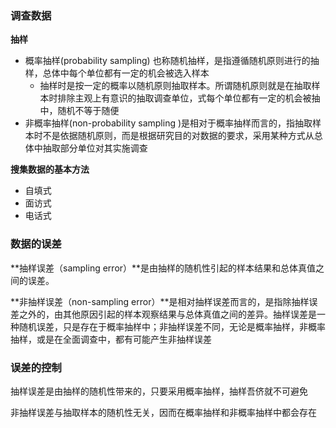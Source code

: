 ### 调查数据

**抽样**

* 概率抽样(probability sampling) 也称随机抽样，是指遵循随机原则进行的抽样，总体中每个单位都有一定的机会被选入样本
  * 抽样时是按一定的概率以随机原则抽取样本。所谓随机原则就是在抽取样本时排除主观上有意识的抽取调查单位，式每个单位都有一定的机会被抽中，随机不等于随便
* 非概率抽样(non-probability sampling )是相对于概率抽样而言的，指抽取样本时不是依据随机原则，而是根据研究目的对数据的要求，采用某种方式从总体中抽取部分单位对其实施调查



**搜集数据的基本方法**

* 自填式
* 面访式
* 电话式



### 数据的误差

**抽样误差（sampling error）**是由抽样的随机性引起的样本结果和总体真值之间的误差。

**非抽样误差（non-sampling error）**是相对抽样误差而言的，是指除抽样误差之外的，由其他原因引起的样本观察结果与总体真值之间的差异。抽样误差是一种随机误差，只是存在于概率抽样中；非抽样误差不同，无论是概率抽样，非概率抽样，或是在全面调查中，都有可能产生非抽样误差



### 误差的控制

抽样误差是由抽样的随机性带来的，只要采用概率抽样，抽样吾侪就不可避免

非抽样误差与抽取样本的随机性无关，因而在概率抽样和非概率抽样中都会存在

